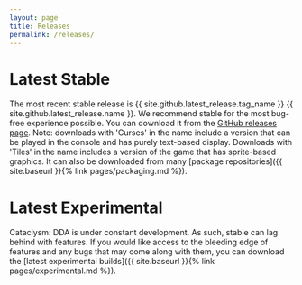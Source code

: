```yaml
---
layout: page
title: Releases
permalink: /releases/
---
```


# Latest Stable
The most recent stable release is {{ site.github.latest_release.tag_name }} {{ site.github.latest_release.name }}. We recommend stable for the most bug-free experience possible. You can download it from the [GitHub releases page](https://github.com/CleverRaven/Cataclysm-DDA/releases?q=prerelease%3Afalse&expanded=true). Note: downloads with 'Curses' in the name include a version that can be played in the console and has purely text-based display. Downloads with 'Tiles' in the name includes a version of the game that has sprite-based graphics. It can also be downloaded from many [package repositories]({{ site.baseurl }}{% link pages/packaging.md %}).

# Latest Experimental
Cataclysm: DDA is under constant development. As such, stable can lag behind with features. If you would like access to the bleeding edge of features and any bugs that may come along with them, you can download the [latest experimental builds]({{ site.baseurl }}{% link pages/experimental.md %}).
